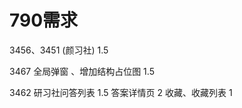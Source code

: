 # 790需求
 3456、3451 (颜习社)
 1.5
 
 
 3467  全局弹窗 、增加结构占位图 1.5
 
 3462 研习社问答列表 1.5
      答案详情页  2
      收藏、收藏列表 1